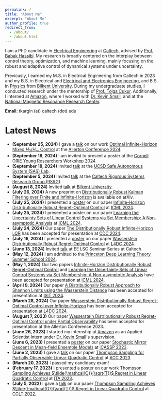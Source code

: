```yaml
---
permalink: /
title: "About Me"
excerpt: "About Me"
author_profile: true
redirect_from: 
  - /about/
  - /about.html
---
```


I am a PhD candidate in [Electrical Engineering](http://ee.caltech.edu) at [Caltech](http://www.caltech.edu), advised by [Prof. Babak Hassibi](https://www.ee.caltech.edu/people/hassibi). My research is broadly centered on the interplay between control theory, optimization, and machine learning, mainly focusing on the robust and adaptive control of dynamical systems under uncertainty.

Previously, I earned my M.S. in Electrical Engineering from Caltech in 2023 and my B.S. in Electrical and [Electrical and Electronics Engineering](https://ee.bilkent.edu.tr/en/), and B.S. in [Physics](https://physics.bilkent.edu.tr/) from [Bilkent University](https://w3.bilkent.edu.tr/bilkent/). During my undergraduate studies, I conducted research under the mentorship of [Prof. Tolga Çukur](https://kilyos.ee.bilkent.edu.tr/~cukur/). Additionally, I interned at [Amazon](https://www.amazon.science/tag/alexa), where I worked with [Dr. Kevin Small](http://www.kevinsmall.org), and at the [National Magnetic Resonance Research Center](https://umram.bilkent.edu.tr).

**Email:** tkargin (at) caltech (dot) edu
 
Latest News
======
- **(September 25, 2024)** I gave a [talk](https://drive.google.com/file/d/1r8iFfJJ39HuBIEEimJjjgjm97PQk7zv5/view?usp=share_link) on our work [Optimal Infinite-Horizon Mixed $H_2/H_\infty$ Control](https://arxiv.org/abs/2409.20020) at the [Allerton Conference 2024](https://allerton.csl.illinois.edu).
- **(September 18, 2024)** I am invited to present a poster at the [Cornell ORIE Young Researchers Workshop 2024](https://www.orie.cornell.edu/orie-events/young-researchers-workshop-2024).
- **(September 18, 2024)** Invited [talk](https://drive.google.com/file/d/1vmLMYNmGEb1nEA-C7Z0SwNxx5PcTgLAN/view?usp=share_link) at the [UCSD Safe Autonomous System (SAS) Lab](http://sylviaherbert.com).
- **(September 5, 2024)** Invited [talk](https://drive.google.com/file/d/1vmLMYNmGEb1nEA-C7Z0SwNxx5PcTgLAN/view?usp=share_link) at the [Caltech Rigorous Systems Research Group (RSRG)](http://rsrg.cms.caltech.edu).
- **(August 8, 2024)** Invited [talk](https://drive.google.com/file/d/1trViIElI_YiXc5SAMJJDhOGsUIxJPj2I/view?usp=share_link) at [Bilkent University](https://ee.bilkent.edu.tr/en/).
- **(July 26, 2024)** A new preprint on [Distributionally Robust Kalman Filtering over Finite and Infinite-Horizon](http://arxiv.org/abs/2407.18837) is available on arXiv.
- **(July 25, 2024)** I presented a [poster](https://drive.google.com/file/d/10omde81Ojs9JssS5I0J7efBVTIL70RNF/view?usp=share_link) on our paper [Infinite-Horizon Distributionally Robust Regret-Optimal Control](https://proceedings.mlr.press/v235/kargin24a.html) at [ICML 2024](https://icml.cc/Conferences/2024).
- **(July 25, 2024)** I presented a poster on our paper [Learning the Uncertainty Sets of Linear Control Systems via Set Membership: A Non-asymptotic Analysis](https://proceedings.mlr.press/v235/li24ci.html) at [ICML 2024](https://icml.cc/Conferences/2024).
- **(July 24, 2024)** Our paper [The Distributionally Robust Infinite-Horizon LQR](http://arxiv.org/abs/2408.06230) has been accepted for presentation at [CDC 2024](https://cdc2024.ieeecss.org).
- **(July 16, 2024)** I presented a [poster](https://drive.google.com/file/d/10omde81Ojs9JssS5I0J7efBVTIL70RNF/view?usp=share_link) on our paper [Wasserstein Distributionally Robust Regret-Optimal Control](https://proceedings.mlr.press/v242/kargin24a.html) at [L4DC 2024](https://l4dc.web.ox.ac.uk).
- **(June 13, 2024)** Invited [talk](https://drive.google.com/file/d/183sG58P4M2JgjlgodPsMioAfrB6t2oeM/view?usp=share_link) at EE LSC Seminar Series at Caltech.
- **(May 12, 2024)** I am admitted to the [Princeton Deep Learning Theory Summer School 2024](https://mlschool.princeton.edu).
- **(May 1, 2024)** Our two papers [Infinite-Horizon Distributionally Robust Regret-Optimal Control](https://proceedings.mlr.press/v235/kargin24a.html) and [Learning the Uncertainty Sets of Linear Control Systems via Set Membership: A Non-asymptotic Analysis](https://proceedings.mlr.press/v235/li24ci.html) have been accepted for presentation at [ICML 2024](https://icml.cc/Conferences/2024).
- **(April 9, 2024)** Our paper [A Distributionally Robust Approach to Shannon Limits using the Wasserstein Distance](https://ieeexplore.ieee.org/document/10619597/) has been accepted for presentation at [ISIT 2024](https://2024.ieee-isit.org/home).
- **(March 28, 2024)** Our paper [Wasserstein Distributionally Robust Regret-Optimal Control over Infinite-Horizon](https://proceedings.mlr.press/v242/kargin24a.html) has been accepted for presentation at [L4DC 2024](https://l4dc.web.ox.ac.uk).
- **(August 7, 2023)** Our paper [Wasserstein Distributionally Robust Regret-Optimal Control under Partial Observability](10.1109/Allerton58177.2023.10313386) has been accepted for presentation at the Allerton Conference 2023.
- **(June 26, 2023)** I started my internship at [Amazon](https://www.amazon.science/tag/alexa) as an Applied Scientist Intern under [Dr. Kevin Small](http://www.kevinsmall.org)'s supervision.
- **(June 6, 2023)** I presented a [poster](https://drive.google.com/file/d/1inDf_3PhBBCMTw3TvlbsqMpS9Lc38Czr/view?usp=share_link) on our paper [Stochastic Mirror Descent in Mean-field Ensemble Models](http://arxiv.org/abs/2210.15323) at [ICASSP 2023](https://2023.ieeeicassp.org).
- **(June 2, 2023)** I gave a [talk](https://drive.google.com/file/d/1jqVS4UOEui09CVuAj_LASl9BFrKOTjwN/view?usp=share_link) on our paper [Thompson Sampling for Partially Observable Linear-Quadratic Control](https://ieeexplore.ieee.org/document/10156461/) at [ACC 2023](https://acc2023.a2c2.org).
- **(March 20, 2023)** I passed my candidacy exam!
- **(February 17, 2023)** I presented a [poster](https://drive.google.com/file/d/1T5HoT4f-P4sdNwJeP0pN6r4VdG5HCrFg/view?usp=share_link) on our work [Thompson Sampling Achieves $\tilde{\mathcal{O}}(\sqrt{T})$ Regret in Linear Quadratic Control](https://proceedings.mlr.press/v178/kargin22a.html) at [ITA 2023](https://ita.ucsd.edu/workshop/2023/).
- **(July 5, 2022)** I gave a [talk](https://drive.google.com/file/d/17seRmUEkd3f0wssq9sOkxzGsohUqhysE/view?usp=share_link) on our paper [Thompson Sampling Achieves $\tilde{\mathcal{O}}(\sqrt{T})$ Regret in Linear Quadratic Control](https://proceedings.mlr.press/v178/kargin22a.html) at [COLT 2022](https://learningtheory.org/colt2022/index.html).




